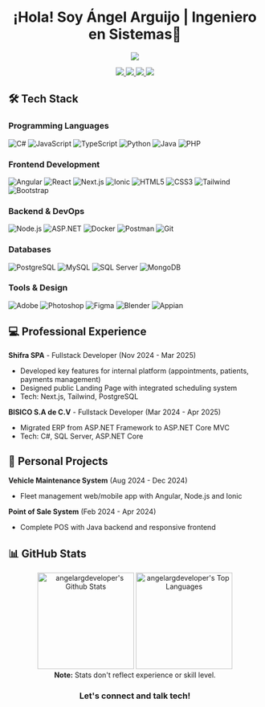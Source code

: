 <h1 align="center">
  ¡Hola! Soy Ángel Arguijo | Ingeniero en Sistemas👋
</h1>

<p style="position: relative; z-index: 1;" align="center">
  <img src="https://readme-typing-svg.herokuapp.com?font=Fira+Code&size=22&duration=4000&color=A471CF&lines=Junior+Fullstack+Web+Developer;Willing+to+learn+new+things!;Ingeniero+en+Sistemas+Computacionales;Specializing+in+DevOps+Solutions" />
</p>

<p align="center">
  <a href="mailto:angelarguijo18@gmail.com">
    <img src="https://img.shields.io/badge/GMAIL-e81744?&style=for-the-badge&logo=gmail&logoColor=white" />
  </a>
  <a href="https://www.linkedin.com/in/ana-beatriz-nunes/" target="_blank">
    <img src="https://img.shields.io/badge/linkedin-%230077B5.svg?&style=for-the-badge&logo=linkedin&logoColor=white" />
  </a>
  <a href="https://angel-portafolio-two.vercel.app/" target="_blank">
    <img src="https://img.shields.io/badge/Portafolio-4CAF50?style=for-the-badge&logo=vercel&logoColor=white" />
  </a>
  <a href="https://github.com/angelargdeveloper" target="_blank">
    <img src="https://img.shields.io/badge/GitHub-181717?style=for-the-badge&logo=github&logoColor=white" />
  </a>
</p>

## 🛠️ Tech Stack

### Programming Languages
<div>
  <img alt="C#" src="https://img.shields.io/badge/-C%23-239120?style=flat-square&logo=c-sharp&logoColor=white">
  <img alt="JavaScript" src="https://img.shields.io/badge/-Javascript-ffcd00?style=flat-square&logo=javascript&logoColor=black">
  <img alt="TypeScript" src="https://img.shields.io/badge/-TypeScript-3178C6?style=flat-square&logo=typescript&logoColor=white">
  <img alt="Python" src="https://img.shields.io/badge/-Python-3776AB?style=flat-square&logo=python&logoColor=white">
  <img alt="Java" src="https://img.shields.io/badge/-Java-007396?style=flat-square&logo=java&logoColor=white">
  <img alt="PHP" src="https://img.shields.io/badge/-PHP-777BB4?style=flat-square&logo=php&logoColor=white">
</div>

### Frontend Development
<div>
  <img alt="Angular" src="https://img.shields.io/badge/-Angular-DD0031?style=flat-square&logo=angular&logoColor=white">
  <img alt="React" src="https://img.shields.io/badge/-React-61DAFB?style=flat-square&logo=react&logoColor=black">
  <img alt="Next.js" src="https://img.shields.io/badge/-Next.js-000000?style=flat-square&logo=next.js&logoColor=white">
  <img alt="Ionic" src="https://img.shields.io/badge/-Ionic-3880FF?style=flat-square&logo=ionic&logoColor=white">
  <img alt="HTML5" src="https://img.shields.io/badge/-HTML5-ff5324?style=flat-square&logo=html5&logoColor=white">
  <img alt="CSS3" src="https://img.shields.io/badge/-CSS3-0766f5?style=flat-square&logo=css3&logoColor=white">
  <img alt="Tailwind" src="https://img.shields.io/badge/-Tailwind-06B6D4?style=flat-square&logo=tailwind-css&logoColor=white">
  <img alt="Bootstrap" src="https://img.shields.io/badge/-Bootstrap-7930d9?style=flat-square&logo=bootstrap&logoColor=white">
</div>

### Backend & DevOps
<div>
  <img alt="Node.js" src="https://img.shields.io/badge/-Node.js-3a9e48?style=flat-square&logo=node.js&logoColor=white">
  <img alt="ASP.NET" src="https://img.shields.io/badge/-ASP.NET-512BD4?style=flat-square&logo=.net&logoColor=white">
  <img alt="Docker" src="https://img.shields.io/badge/-Docker-2496ED?style=flat-square&logo=docker&logoColor=white">
  <img alt="Postman" src="https://img.shields.io/badge/-Postman-FF6C37?style=flat-square&logo=postman&logoColor=white">
  <img alt="Git" src="https://img.shields.io/badge/-Git-F05032?style=flat-square&logo=git&logoColor=white">
</div>

### Databases
<div>
  <img alt="PostgreSQL" src="https://img.shields.io/badge/-PostgreSQL-4169E1?style=flat-square&logo=postgresql&logoColor=white">
  <img alt="MySQL" src="https://img.shields.io/badge/-MySQL-4479A1?style=flat-square&logo=mysql&logoColor=white">
  <img alt="SQL Server" src="https://img.shields.io/badge/-SQL%20Server-CC2927?style=flat-square&logo=microsoft-sql-server&logoColor=white">
  <img alt="MongoDB" src="https://img.shields.io/badge/-MongoDB-589636?style=flat-square&logo=mongodb&logoColor=white">
</div>

### Tools & Design
<div>
  <img alt="Adobe" src="https://img.shields.io/badge/-Adobe-FF0000?style=flat-square&logo=adobe&logoColor=white">
  <img alt="Photoshop" src="https://img.shields.io/badge/-Photoshop-31A8FF?style=flat-square&logo=adobe-photoshop&logoColor=white">
  <img alt="Figma" src="https://img.shields.io/badge/-Figma-F24E1E?style=flat-square&logo=figma&logoColor=white">
  <img alt="Blender" src="https://img.shields.io/badge/-Blender-F5792A?style=flat-square&logo=blender&logoColor=white">
  <img alt="Appian" src="https://img.shields.io/badge/-Appian-00BCDC?style=flat-square&logo=appian&logoColor=white">
</div>

## 💻 Professional Experience

**Shifra SPA** - Fullstack Developer (Nov 2024 - Mar 2025)  
- Developed key features for internal platform (appointments, patients, payments management)
- Designed public Landing Page with integrated scheduling system
- Tech: Next.js, Tailwind, PostgreSQL

**BISICO S.A de C.V** - Fullstack Developer (Mar 2024 - Apr 2025)  
- Migrated ERP from ASP.NET Framework to ASP.NET Core MVC
- Tech: C#, SQL Server, ASP.NET Core

## 🚀 Personal Projects

**Vehicle Maintenance System** (Aug 2024 - Dec 2024)  
- Fleet management web/mobile app with Angular, Node.js and Ionic

**Point of Sale System** (Feb 2024 - Apr 2024)  
- Complete POS with Java backend and responsive frontend

## 📊 GitHub Stats

<p align="center">
  <img alt="angelargdeveloper's Github Stats" src="https://denvercoder1-github-readme-stats.vercel.app/api/?username=angelargdeveloper&show_icons=true&count_private=true&theme=react&hide_border=true&hide_title=true&bg_color=1F222E&title_color=F85D7F&icon_color=9d5dd9" height="192px"/>
  <img alt="angelargdeveloper's Top Languages" src="https://github-readme-stats.vercel.app/api/top-langs/?username=angelargdeveloper&langs_count=8&layout=compact&theme=react&hide_border=true&bg_color=1F222E&title_color=F85D7F&icon_color=9d5dd9" height="192px"/>
  <br />
  <b>Note:</b> Stats don't reflect experience or skill level.
</p>

<h3 align="center">
  Let's connect and talk tech!
</h3>
